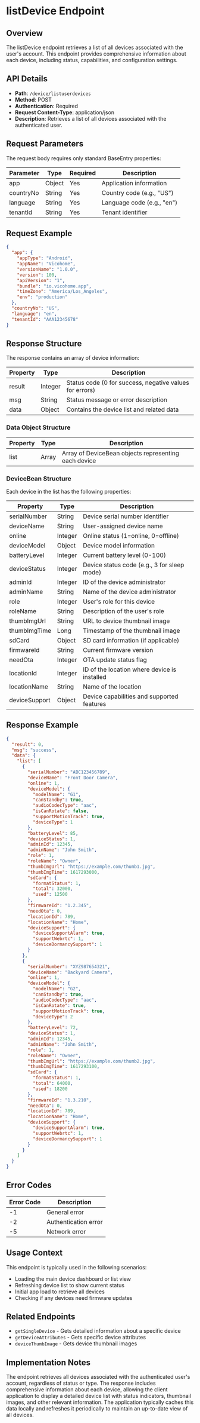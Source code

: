 # listDevice Endpoint

## Overview
The listDevice endpoint retrieves a list of all devices associated with the user's account. This endpoint provides comprehensive information about each device, including status, capabilities, and configuration settings.

## API Details
- **Path**: `/device/listuserdevices`
- **Method**: POST
- **Authentication**: Required
- **Request Content-Type**: application/json
- **Description**: Retrieves a list of all devices associated with the authenticated user.

## Request Parameters
The request body requires only standard BaseEntry properties:

| Parameter | Type | Required | Description |
|-----------|------|----------|-------------|
| app | Object | Yes | Application information |
| countryNo | String | Yes | Country code (e.g., "US") |
| language | String | Yes | Language code (e.g., "en") |
| tenantId | String | Yes | Tenant identifier |

## Request Example
```json
{
  "app": {
    "appType": "Android",
    "appName": "Vicohome",
    "versionName": "1.0.0",
    "version": 100,
    "apiVersion": "1",
    "bundle": "io.vicohome.app",
    "timeZone": "America/Los_Angeles",
    "env": "production"
  },
  "countryNo": "US",
  "language": "en",
  "tenantId": "AAA12345678"
}
```

## Response Structure
The response contains an array of device information:

| Property | Type | Description |
|----------|------|-------------|
| result | Integer | Status code (0 for success, negative values for errors) |
| msg | String | Status message or error description |
| data | Object | Contains the device list and related data |

### Data Object Structure
| Property | Type | Description |
|----------|------|-------------|
| list | Array | Array of DeviceBean objects representing each device |

### DeviceBean Structure
Each device in the list has the following properties:

| Property | Type | Description |
|----------|------|-------------|
| serialNumber | String | Device serial number identifier |
| deviceName | String | User-assigned device name |
| online | Integer | Online status (1=online, 0=offline) |
| deviceModel | Object | Device model information |
| batteryLevel | Integer | Current battery level (0-100) |
| deviceStatus | Integer | Device status code (e.g., 3 for sleep mode) |
| adminId | Integer | ID of the device administrator |
| adminName | String | Name of the device administrator |
| role | Integer | User's role for this device |
| roleName | String | Description of the user's role |
| thumbImgUrl | String | URL to device thumbnail image |
| thumbImgTime | Long | Timestamp of the thumbnail image |
| sdCard | Object | SD card information (if applicable) |
| firmwareId | String | Current firmware version |
| needOta | Integer | OTA update status flag |
| locationId | Integer | ID of the location where device is installed |
| locationName | String | Name of the location |
| deviceSupport | Object | Device capabilities and supported features |

## Response Example
```json
{
  "result": 0,
  "msg": "success",
  "data": {
    "list": [
      {
        "serialNumber": "ABC123456789",
        "deviceName": "Front Door Camera",
        "online": 1,
        "deviceModel": {
          "modelName": "G1",
          "canStandby": true,
          "audioCodecType": "aac",
          "isCanRotate": false,
          "supportMotionTrack": true,
          "deviceType": 1
        },
        "batteryLevel": 85,
        "deviceStatus": 1,
        "adminId": 12345,
        "adminName": "John Smith",
        "role": 1,
        "roleName": "Owner",
        "thumbImgUrl": "https://example.com/thumb1.jpg",
        "thumbImgTime": 1617293000,
        "sdCard": {
          "formatStatus": 1,
          "total": 32000,
          "used": 12500
        },
        "firmwareId": "1.2.345",
        "needOta": 0,
        "locationId": 789,
        "locationName": "Home",
        "deviceSupport": {
          "deviceSupportAlarm": true,
          "supportWebrtc": 1,
          "deviceDormancySupport": 1
        }
      },
      {
        "serialNumber": "XYZ987654321",
        "deviceName": "Backyard Camera",
        "online": 1,
        "deviceModel": {
          "modelName": "G2",
          "canStandby": true,
          "audioCodecType": "aac",
          "isCanRotate": true,
          "supportMotionTrack": true,
          "deviceType": 2
        },
        "batteryLevel": 72,
        "deviceStatus": 1,
        "adminId": 12345,
        "adminName": "John Smith",
        "role": 1,
        "roleName": "Owner",
        "thumbImgUrl": "https://example.com/thumb2.jpg",
        "thumbImgTime": 1617293100,
        "sdCard": {
          "formatStatus": 1,
          "total": 64000,
          "used": 18200
        },
        "firmwareId": "1.3.210",
        "needOta": 0,
        "locationId": 789,
        "locationName": "Home",
        "deviceSupport": {
          "deviceSupportAlarm": true,
          "supportWebrtc": 1,
          "deviceDormancySupport": 1
        }
      }
    ]
  }
}
```

## Error Codes
| Error Code | Description |
|------------|-------------|
| -1 | General error |
| -2 | Authentication error |
| -5 | Network error |

## Usage Context
This endpoint is typically used in the following scenarios:
- Loading the main device dashboard or list view
- Refreshing device list to show current status
- Initial app load to retrieve all devices
- Checking if any devices need firmware updates

## Related Endpoints
- `getSingleDevice` - Gets detailed information about a specific device
- `getDeviceAttributes` - Gets specific device attributes
- `deviceThumbImage` - Gets device thumbnail images

## Implementation Notes
The endpoint retrieves all devices associated with the authenticated user's account, regardless of status or type. The response includes comprehensive information about each device, allowing the client application to display a detailed device list with status indicators, thumbnail images, and other relevant information. The application typically caches this data locally and refreshes it periodically to maintain an up-to-date view of all devices.